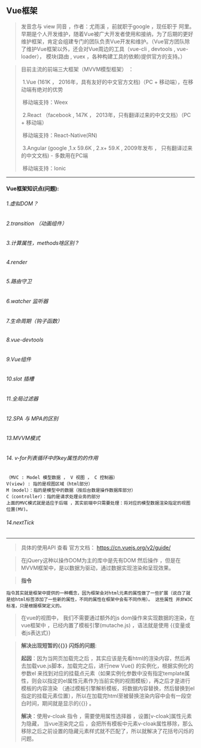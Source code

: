 ## Vue框架

> 发音念与 view 同音 ，作者：尤雨溪 ，前就职于google  ，现任职于 阿里。早期是个人开发维护，随着Vue被广大开发者使用和接纳，为了后期的更好维护框架，肯定会组建专门的团队负责Vue开发和维护。（Vue官方团队除了维护Vue框架以外，还会对Vue周边的工具（vue-cli , devtools , vue-loader）， 模块(路由 , vuex ，各种构建工具的依赖)提供官方的支持。）

>目前主流的前端三大框架（MVVM模型框架） ：
>
>​	1.Vue  (161K ， 2016年，具有友好的中文官方文档)（PC + 移动端），在移动端有绝对的优势
>
>​		移动端支持：Weex
>
>​	2.React （facebook , 147K ， 2013年，只有翻译过来的中文文档）（PC + 移动端）
>
>​		移动端支持：React-Native(RN)
>
>​	3.Angular (google ,1.x  59.6K , 2.x+  59.K , 2009年发布 ， 只有翻译过来的中文文档) - 多数用在PC端
>
>​		移动端支持：Ionic

---

#### Vue框架知识点(问题):

###### 1.虚拟DOM？

###### 2.transition （动画组件）

###### 3.计算属性，methods啥区别 ?

###### 4.render 

###### 5.路由守卫 

###### 6.watcher 监听器

###### 7.生命周期（钩子函数）

###### 8.vue-devtools 

###### 9.Vue组件

###### 10.slot 插槽

###### 11.全局过滤器

###### 12.SPA 与 MPA的区别

###### 13.MVVM模式

###### 14. v-for列表循环中的key属性的的作用

~~~
（MVC : Model 模型数据 ， V 视图 ， C 控制器）
V(view) : 指的是视图区域（html部分） 
M（model）：指的是模型中的数据（按后台数是操作数据库部分）
C（controller）：指的是请求处理业务的部分
上面的MVC模式就是适应于后端 ，其实前端中只需要处理：将对应的模型数据渲染指定的视图位置(MV)。

~~~

###### 14.nextTick

---

> 具体的使用API 查看 官方文档： <https://cn.vuejs.org/v2/guide/> 

> 在jQuery这种以操作DOM为主的库中是先有DOM 然后操作 ，但是在MVVM框架中，是以数据为驱动，通过数据实现渲染和呈现效果。

> **指令**

~~~
指令其实就是框架中提供的一种概念，因为框架会对html元素的属性做了一些扩展（说白了就是给html标签添加了一些新的属性，不同的属性在框架中会有不同作用）。 这些属性 并非W3C标准，只是根据框架定义的。
~~~



> 在vue的视图中， 我们不需要通过额外的js dom操作来实现数据的渲染，在vue框架中 ，已经内置了模板引擎(mutache.js) ，语法就是使用 {{变量或者js表达式}}

> **解决出现短暂的{{}} 闪烁的问题**:
>
> **起因**：因为当网页加载完之后 ，其实应该是先看html的渲染内容，然后再去加载vue.js脚本，加载完之后，进行new Vue() 的实例化，根据实例化的参数el 来找到对应的挂载点元素（如果实例化参数中没有指定template属性，则会以指定的el属性元素作为当前实例的视图模板），再之后才是进行模板的内容渲染 （通过模板引擎解析模板，将数据内容替换，然后替换到el指定的挂载元素位置），所以在加载完html至被替换渲染内容中会有一段空白时间，期间就是显示的{{}} 。
>
> **解决**：使用v-cloak 指令 ，需要使用属性选择器 ，设置[v-cloak]属性元素 为隐藏， 当vue渲染完之后 ，会把所有模板中元素v-cloak属性移除，那么移除之后之前设置的隐藏元素样式就不匹配了，所以就解决了花括号闪烁的问题。

